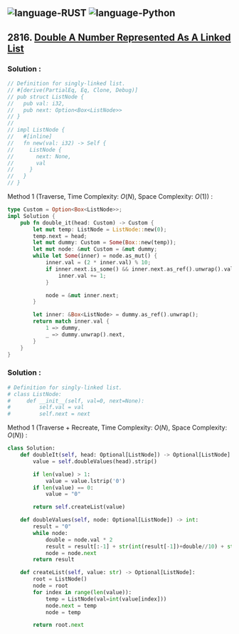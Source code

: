 ![language-RUST](https://img.shields.io/badge/RUST-8d4004?style=for-the-badge&logo=RUST)
![language-Python](https://img.shields.io/badge/Python-ffd43b?style=for-the-badge&logo=PYTHON)
---

## 2816. [Double A Number Represented As A Linked List](https://leetcode.com/problems/double-a-number-represented-as-a-linked-list)

### Solution :

```rust
// Definition for singly-linked list.
// #[derive(PartialEq, Eq, Clone, Debug)]
// pub struct ListNode {
//   pub val: i32,
//   pub next: Option<Box<ListNode>>
// }
// 
// impl ListNode {
//   #[inline]
//   fn new(val: i32) -> Self {
//     ListNode {
//       next: None,
//       val
//     }
//   }
// }
```

Method 1 (Traverse, Time Complexity: $O(N)$, Space Complexity: $O(1)$) :
```rust
type Custom = Option<Box<ListNode>>;
impl Solution {
    pub fn double_it(head: Custom) -> Custom {
        let mut temp: ListNode = ListNode::new(0);
        temp.next = head;
        let mut dummy: Custom = Some(Box::new(temp));
        let mut node: &mut Custom = &mut dummy;
        while let Some(inner) = node.as_mut() {
            inner.val = (2 * inner.val) % 10;
            if inner.next.is_some() && inner.next.as_ref().unwrap().val * 2 >= 10 {
                inner.val += 1;
            }

            node = &mut inner.next;
        }

        let inner: &Box<ListNode> = dummy.as_ref().unwrap();
        return match inner.val {
            1 => dummy,
            _ => dummy.unwrap().next,
        }
    }
}
```

### Solution :

```python
# Definition for singly-linked list.
# class ListNode:
#     def __init__(self, val=0, next=None):
#         self.val = val
#         self.next = next
```

Method 1 (Traverse + Recreate, Time Complexity: $O(N)$, Space Complexity: $O(N)$) :
```python
class Solution:
    def doubleIt(self, head: Optional[ListNode]) -> Optional[ListNode]:
        value = self.doubleValues(head).strip()

        if len(value) > 1:
            value = value.lstrip('0')
        if len(value) == 0:
            value = "0"

        return self.createList(value)

    def doubleValues(self, node: Optional[ListNode]) -> int:
        result = "0"
        while node:
            double = node.val * 2
            result = result[:-1] + str(int(result[-1])+double//10) + str(double%10)
            node = node.next
        return result

    def createList(self, value: str) -> Optional[ListNode]:
        root = ListNode()
        node = root
        for index in range(len(value)):
            temp = ListNode(val=int(value[index]))
            node.next = temp
            node = temp

        return root.next
```
